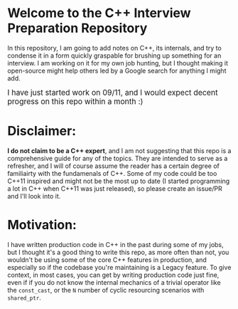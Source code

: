 # Welcome to the C++ Interview Preparation Repository
In this repository, I am going to add notes on C++, its internals, and try to condense it in a form quickly graspable for brushing up something for an interview. I am working on it for my own job hunting, but I thought making it open-source might help others led by a Google search for anything I might add.

<span style="font-size:larger;"> I have just started work on 09/11, and I would expect decent progress on this repo within a month :) </span>

# Disclaimer: 

**I do not claim to be a C++ expert**, and I am not suggesting that this repo is a comprehensive guide for any of the topics. They are intended to serve as a refresher, and I will of course assume the reader has a certain degree of familiairty with the fundamenals of C++. Some of my code could be too C++11 inspired and might not be the most up to date (I started programming a lot in C++ when C++11 was just released), so please create an issue/PR and I'll look into it. 

# Motivation: 

I have written production code in C++ in the past during some of my jobs, but I thought it's a good thing to write this repo, as more often than not, you wouldn't be using some of the core C++ features in production, and especially so if the codebase you're maintaining is a Legacy feature. To give context, in most cases, you can get by writing production code just fine, even if if you do not know the internal mechanics of a trivial operator like the `const_cast`, or the `N` number of cyclic resourcing scenarios with `shared_ptr`. 
